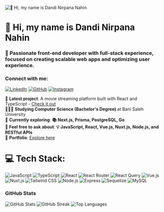 ![👋 Hi, my name is Dandi Nirpana Nahin](https://user-images.githubusercontent.com/10498744/210012254-234538ff-d198-48aa-8964-37e6fd45d227.gif)

# 👋 Hi, my name is Dandi Nirpana Nahin

### **🚀 Passionate front-end developer with full-stack experience, focused on creating scalable web apps and optimizing user experience.**

### **Connect with me:**
[![LinkedIn](https://img.shields.io/badge/LinkedIn-0077B5?style=for-the-badge&logo=linkedin&logoColor=white)](https://www.linkedin.com/in/dandnirv)
[![GitHub](https://img.shields.io/badge/GitHub-100000?style=for-the-badge&logo=github&logoColor=white)](https://github.com/dandnirv7)
[![Instagram](https://img.shields.io/badge/Instagram-E4405F?style=for-the-badge&logo=instagram&logoColor=white)](https://www.instagram.com/dandnirv)

🛜 **Latest project**: A movie streaming platform built with React and TypeScript - [Check it out](https://night-movie-ten.vercel.app/)  
👨🏼‍🎓 **Studying Computer Science (Bachelor's Degree)** at Bani Saleh University  
🌱 **Currently exploring**: **📚 Next.js, Prisma, PostgreSQL, Go**  
💬 **Feel free to ask about**: **💡 JavaScript, React, Vue.js, Nuxt.js, Node.js, and RESTful APIs**  
🔗 **Portfolio**: [Explore here](https://bit.ly/dandnirv-portfolio)

# 💻 **Tech Stack**:
![JavaScript](https://img.shields.io/badge/JavaScript-F7DF1C?logo=javascript&logoColor=white)
![TypeScript](https://img.shields.io/badge/TypeScript-3178C6?logo=typescript&logoColor=white)
![React](https://img.shields.io/badge/React-20232A?logo=react&logoColor=61DAFB)
![React Router](https://img.shields.io/badge/React_Router-D0011B?logo=react-router&logoColor=white)
![React Query](https://img.shields.io/badge/React_Query-FF4154?logo=react-query&logoColor=white)
![Vue.js](https://img.shields.io/badge/Vue.js-35495E?logo=vue.js&logoColor=4FC08D)
![Nuxt.js](https://img.shields.io/badge/Nuxt.js-00C58E?logo=nuxt.js&logoColor=white)
![Tailwind CSS](https://img.shields.io/badge/Tailwind_CSS-38B2AC?logo=tailwind-css&logoColor=white)
![Node.js](https://img.shields.io/badge/Node.js-8CC84B?logo=node.js&logoColor=white)
![Express](https://img.shields.io/badge/Express-000000?logo=express&logoColor=white)
![Sequelize](https://img.shields.io/badge/Sequelize-2D3748?logo=sequelize&logoColor=white)
![MySQL](https://img.shields.io/badge/MySQL-4479A1?logo=mysql&logoColor=white)

### **GitHub Stats**
![GitHub Stats](https://github-readme-stats.vercel.app/api?username=dandnirv7&theme=react&hide_title=false&hide_rank=false&show_icons=false&include_all_commits=false&count_private=true&line_height=23)
![GitHub Streak](https://streak-stats.demolab.com/?user=dandnirv7&theme=react&hide_border=false&date_format=M+j%5B%2C+Y%5D&mode=daily&hide_total_contributions=false&hide_current_streak=false&hide_longest_streak=false&card_height=200)
![Top Languages](https://github-readme-stats.vercel.app/api/top-langs?username=dandnirv7&theme=react&hide_title=false&layout=compact&langs_count=6&hide_progress=false&card_width=400)
